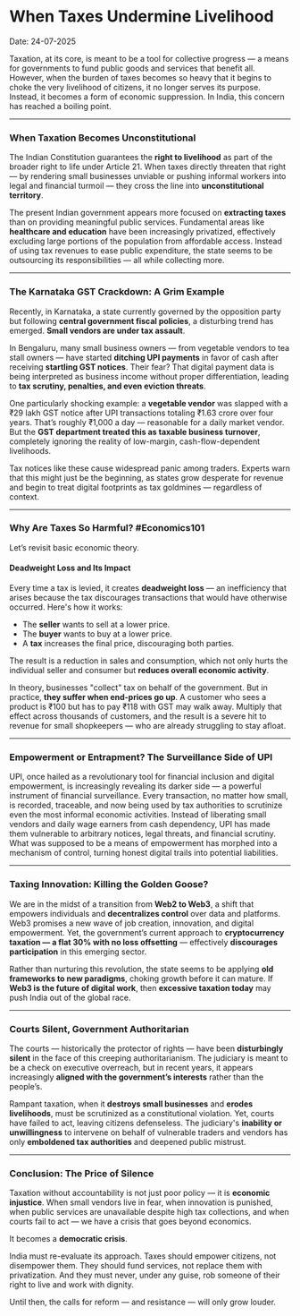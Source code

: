 # When Taxes Undermine Livelihood

Date: 24-07-2025

Taxation, at its core, is meant to be a tool for collective progress — a means for governments to fund public goods and services that benefit all. However, when the burden of taxes becomes so heavy that it begins to choke the very livelihood of citizens, it no longer serves its purpose. Instead, it becomes a form of economic suppression. In India, this concern has reached a boiling point.

---

### When Taxation Becomes Unconstitutional

The Indian Constitution guarantees the **right to livelihood** as part of the broader right to life under Article 21. When taxes directly threaten that right — by rendering small businesses unviable or pushing informal workers into legal and financial turmoil — they cross the line into **unconstitutional territory**.

The present Indian government appears more focused on **extracting taxes** than on providing meaningful public services. Fundamental areas like **healthcare and education** have been increasingly privatized, effectively excluding large portions of the population from affordable access. Instead of using tax revenues to ease public expenditure, the state seems to be outsourcing its responsibilities — all while collecting more.

---

### The Karnataka GST Crackdown: A Grim Example

Recently, in Karnataka, a state currently governed by the opposition party but following **central government fiscal policies**, a disturbing trend has emerged. **Small vendors are under tax assault**.

In Bengaluru, many small business owners — from vegetable vendors to tea stall owners — have started **ditching UPI payments** in favor of cash after receiving **startling GST notices**. Their fear? That digital payment data is being interpreted as business income without proper differentiation, leading to **tax scrutiny, penalties, and even eviction threats**.

One particularly shocking example: a **vegetable vendor** was slapped with a ₹29 lakh GST notice after UPI transactions totaling ₹1.63 crore over four years. That’s roughly ₹1,000 a day — reasonable for a daily market vendor. But the **GST department treated this as taxable business turnover**, completely ignoring the reality of low-margin, cash-flow-dependent livelihoods.

Tax notices like these cause widespread panic among traders. Experts warn that this might just be the beginning, as states grow desperate for revenue and begin to treat digital footprints as tax goldmines — regardless of context.

---

### Why Are Taxes So Harmful? #Economics101

Let’s revisit basic economic theory.

#### **Deadweight Loss and Its Impact**

Every time a tax is levied, it creates **deadweight loss** — an inefficiency that arises because the tax discourages transactions that would have otherwise occurred. Here's how it works:

* The **seller** wants to sell at a lower price.
* The **buyer** wants to buy at a lower price.
* A **tax** increases the final price, discouraging both parties.

The result is a reduction in sales and consumption, which not only hurts the individual seller and consumer but **reduces overall economic activity**.

In theory, businesses "collect" tax on behalf of the government. But in practice, **they suffer when end-prices go up**. A customer who sees a product is ₹100 but has to pay ₹118 with GST may walk away. Multiply that effect across thousands of customers, and the result is a severe hit to revenue for small shopkeepers — who are already struggling to stay afloat.

---

### Empowerment or Entrapment? The Surveillance Side of UPI

UPI, once hailed as a revolutionary tool for financial inclusion and digital empowerment, is increasingly revealing its darker side — a powerful instrument of financial surveillance. Every transaction, no matter how small, is recorded, traceable, and now being used by tax authorities to scrutinize even the most informal economic activities. Instead of liberating small vendors and daily wage earners from cash dependency, UPI has made them vulnerable to arbitrary notices, legal threats, and financial scrutiny. What was supposed to be a means of empowerment has morphed into a mechanism of control, turning honest digital trails into potential liabilities.

---

### Taxing Innovation: Killing the Golden Goose?

We are in the midst of a transition from **Web2 to Web3**, a shift that empowers individuals and **decentralizes control** over data and platforms. Web3 promises a new wave of job creation, innovation, and digital empowerment. Yet, the government’s current approach to **cryptocurrency taxation — a flat 30% with no loss offsetting** — effectively **discourages participation** in this emerging sector.

Rather than nurturing this revolution, the state seems to be applying **old frameworks to new paradigms**, choking growth before it can mature. If **Web3 is the future of digital work**, then **excessive taxation today** may push India out of the global race.

---

### Courts Silent, Government Authoritarian

The courts — historically the protector of rights — have been **disturbingly silent** in the face of this creeping authoritarianism. The judiciary is meant to be a check on executive overreach, but in recent years, it appears increasingly **aligned with the government’s interests** rather than the people’s.

Rampant taxation, when it **destroys small businesses** and **erodes livelihoods**, must be scrutinized as a constitutional violation. Yet, courts have failed to act, leaving citizens defenseless. The judiciary's **inability or unwillingness** to intervene on behalf of vulnerable traders and vendors has only **emboldened tax authorities** and deepened public mistrust.

---

### Conclusion: The Price of Silence

Taxation without accountability is not just poor policy — it is **economic injustice**. When small vendors live in fear, when innovation is punished, when public services are unavailable despite high tax collections, and when courts fail to act — we have a crisis that goes beyond economics.

It becomes a **democratic crisis**.

India must re-evaluate its approach. Taxes should empower citizens, not disempower them. They should fund services, not replace them with privatization. And they must never, under any guise, rob someone of their right to live and work with dignity.

Until then, the calls for reform — and resistance — will only grow louder.
